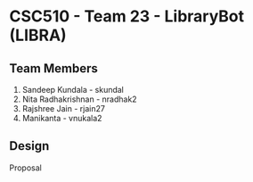 # CSC510 - Team 23 - LibraryBot (LIBRA)
## Team Members
1. Sandeep Kundala - skundal 
2. Nita Radhakrishnan - nradhak2 
3. Rajshree Jain - rjain27 
4. Manikanta - vnukala2
## Design 
Proposal 
